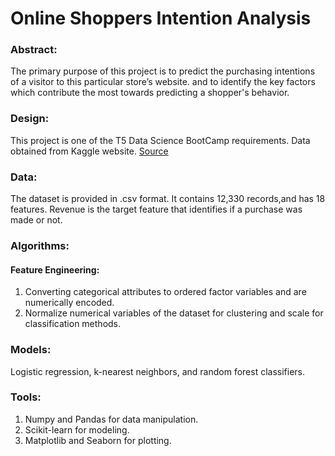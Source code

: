 # **Online Shoppers Intention Analysis**


### **Abstract:**

The primary purpose of this project is to predict the purchasing intentions of a visitor to this particular store’s website. and to  identify the key factors which contribute the most towards predicting a shopper's behavior.

### **Design:**

This project is one of the T5 Data Science BootCamp requirements. Data obtained from Kaggle website. [Source](https://www.kaggle.com/henrysue/online-shoppers-intention)

### **Data:**

The dataset is provided in .csv format. It contains 12,330 records,and has 18 features. Revenue is the target feature that identifies if a purchase was made or not.

### **Algorithms:**

#### **Feature Engineering:**

1. Converting categorical attributes to ordered factor variables and are numerically encoded.
2. Normalize numerical variables of the dataset for clustering and scale for classification methods.


### **Models:**

Logistic regression, k-nearest neighbors, and random forest classifiers.

### **Tools:**

1. Numpy and Pandas for data manipulation.
2. Scikit-learn for modeling.
3. Matplotlib and Seaborn for plotting.
